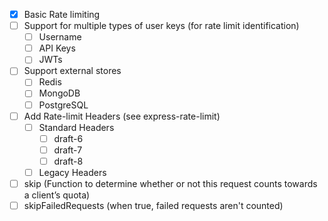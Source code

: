 - [x] Basic Rate limiting
- [ ] Support for multiple types of user keys (for rate limit identification)
  - [ ] Username
  - [ ] API Keys
  - [ ] JWTs
- [ ] Support external stores
  - [ ] Redis
  - [ ] MongoDB
  - [ ] PostgreSQL
- [ ] Add Rate-limit Headers (see express-rate-limit)
  - [ ] Standard Headers
    - [ ] draft-6
    - [ ] draft-7
    - [ ] draft-8
  - [ ] Legacy Headers
- [ ] skip (Function to determine whether or not this request counts towards a client’s quota)
- [ ] skipFailedRequests (when true, failed requests aren't counted)
